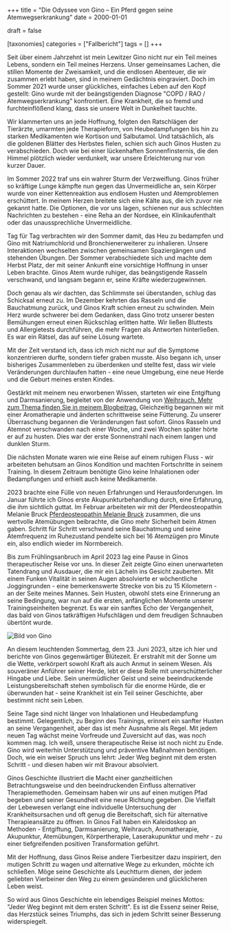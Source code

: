 +++
title = "Die Odyssee von Gino – Ein Pferd gegen seine Atemwegserkrankung"
date = 2000-01-01

draft = false

[taxonomies]
categories = ["Fallbericht"]
tags = []
+++

Seit über einem Jahrzehnt ist mein Lewitzer Gino nicht nur ein Teil meines Lebens, sondern ein Teil meines Herzens. Unser gemeinsames Lachen, die stillen Momente der Zweisamkeit, und die endlosen Abenteuer, die wir zusammen erlebt haben, sind in meinem Gedächtnis eingraviert. Doch im Sommer 2021 wurde unser glückliches, einfaches Leben auf den Kopf gestellt: Gino wurde mit der beängstigenden Diagnose "COPD / RAO / Atemwegserkrankung" konfrontiert. Eine Krankheit, die so fremd und furchteinflößend klang, dass sie unsere Welt in Dunkelheit tauchte.

<!-- more -->

Wir klammerten uns an jede Hoffnung, folgten den Ratschlägen der Tierärzte, umarmten jede Therapieform, von Heubedampfungen bis hin zu starken Medikamenten wie Kortison und Salbutamol. Und tatsächlich, als die goldenen Blätter des Herbstes fielen, schien sich auch Ginos Husten zu verabschieden. Doch wie bei einer lückenhaften Sonnenfinsternis, die den Himmel plötzlich wieder verdunkelt, war unsere Erleichterung nur von kurzer Dauer.

Im Sommer 2022 traf uns ein wahrer Sturm der Verzweiflung. Ginos früher so kräftige Lunge kämpfte nun gegen das Unvermeidliche an, sein Körper wurde von einer Kettenreaktion aus endlosem Husten und Atemproblemen erschüttert. In meinem Herzen breitete sich eine Kälte aus, die ich zuvor nie gekannt hatte. Die Optionen, die vor uns lagen, schienen nur aus schlechten Nachrichten zu bestehen - eine Reha an der Nordsee, ein Klinikaufenthalt oder das unaussprechliche Unvermeidliche.

Tag für Tag verbrachten wir den Sommer damit, das Heu zu bedampfen und Gino mit Natriumchlorid und Bronchienerweiterer zu inhalieren. Unsere Interaktionen wechselten zwischen gemeinsamen Spaziergängen und stehenden Übungen. Der Sommer verabschiedete sich und machte dem Herbst Platz, der mit seiner Ankunft eine vorsichtige Hoffnung in unser Leben brachte. Ginos Atem wurde ruhiger, das beängstigende Rasseln verschwand, und langsam begann er, seine Kräfte wiederzugewinnen.

Doch genau als wir dachten, das Schlimmste sei überstanden, schlug das Schicksal erneut zu. Im Dezember kehrten das Rasseln und die Bauchatmung zurück, und Ginos Kraft schien erneut zu schwinden. Mein Herz wurde schwerer bei dem Gedanken, dass Gino trotz unserer besten Bemühungen erneut einen Rückschlag erlitten hatte. Wir ließen Bluttests und Allergietests durchführen, die mehr Fragen als Antworten hinterließen. Es war ein Rätsel, das auf seine Lösung wartete.

Mit der Zeit verstand ich, dass ich mich nicht nur auf die Symptome konzentrieren durfte, sondern tiefer graben musste. Also begann ich, unser bisheriges Zusammenleben zu überdenken und stellte fest, dass wir viele Veränderungen durchlaufen hatten - eine neue Umgebung, eine neue Herde und die Geburt meines ersten Kindes.

Gestärkt mit meinem neu erworbenen Wissen, starteten wir eine Entgiftung und Darmsanierung, begleitet von der Anwendung von <a href="https://tierheilpraxis-jessican.de/pages/blog/weihrauch/" title="Blogbeitrag zum Thema Weihrauch">Weihrauch. Mehr zum Thema finden Sie in meinem Blogbeitrag.</a> Gleichzeitig begannen wir mit einer Aromatherapie und änderten schrittweise seine Fütterung. Zu unserer Überraschung begannen die Veränderungen fast sofort. Ginos Rasseln und Atemnot verschwanden nach einer Woche, und zwei Wochen später hörte er auf zu husten. Dies war der erste Sonnenstrahl nach einem langen und dunklen Sturm.

Die nächsten Monate waren wie eine Reise auf einem ruhigen Fluss - wir arbeiteten behutsam an Ginos Kondition und machten Fortschritte in seinem Training. In diesem Zeitraum benötigte Gino keine Inhalationen oder Bedampfungen und erhielt auch keine Medikamente.

2023 brachte eine Fülle von neuen Erfahrungen und Herausforderungen. Im Januar führte ich Ginos erste Akupunkturbehandlung durch, eine Erfahrung, die ihm sichtlich guttat. Im Februar arbeiteten wir mit der Pferdeosteopathin Melanie Bruck <a href="https://www.pferdetherapie-bruck.de/" title="Pferdeosteopathin Melanie Bruck">Pferdeosteopathin Melanie Bruck</a> zusammen, die uns wertvolle Atemübungen beibrachte, die Gino mehr Sicherheit beim Atmen gaben. Schritt für Schritt verschwand seine Bauchatmung und seine Atemfrequenz im Ruhezustand pendelte sich bei 16 Atemzügen pro Minute ein, also endlich wieder im Normbereich.

Bis zum Frühlingsanbruch im April 2023 lag eine Pause in Ginos therapeutischer Reise vor uns. In dieser Zeit zeigte Gino einen unerwarteten Tatendrang und Ausdauer, die mir ein Lächeln ins Gesicht zauberten. Mit einem Funken Vitalität in seinen Augen absolvierte er wöchentliche Joggingrunden - eine bemerkenswerte Strecke von bis zu 15 Kilometern - an der Seite meines Mannes. Sein Husten, obwohl stets eine Erinnerung an seine Bedingung, war nun auf die ersten, anfänglichen Momente unserer Trainingseinheiten begrenzt. Es war ein sanftes Echo der Vergangenheit, das bald von Ginos tatkräftigen Hufschlägen und dem freudigen Schnauben übertönt wurde.

<picture>
  <img src="https://tierheilpraxis-jessican.de/img/blog/gino_todo.jpg" alt="Bild von Gino" style="max-width: 100%" loading="lazy">
</picture>

An diesem leuchtenden Sommertag, dem 23. Juni 2023, sitze ich hier und berichte von Ginos gegenwärtiger Blütezeit. Er erstrahlt mit der Sonne um die Wette, verkörpert sowohl Kraft als auch Anmut in seinem Wesen. Als souveräner Anführer seiner Herde, lebt er diese Rolle mit unerschütterlicher Hingabe und Liebe. Sein unermüdlicher Geist und seine beeindruckende Leistungsbereitschaft stehen symbolisch für die enorme Hürde, die er überwunden hat - seine Krankheit ist ein Teil seiner Geschichte, aber bestimmt nicht sein Leben.

Seine Tage sind nicht länger von Inhalationen und Heubedampfung bestimmt. Gelegentlich, zu Beginn des Trainings, erinnert ein sanfter Husten an seine Vergangenheit, aber das ist mehr Ausnahme als Regel. Mit jedem neuen Tag wächst meine Vorfreude und Zuversicht auf das, was noch kommen mag. Ich weiß, unsere therapeutische Reise ist noch nicht zu Ende. Gino wird weiterhin Unterstützung und präventive Maßnahmen benötigen. Doch, wie ein weiser Spruch uns lehrt: Jeder Weg beginnt mit dem ersten Schritt - und diesen haben wir mit Bravour absolviert.

Ginos Geschichte illustriert die Macht einer ganzheitlichen Betrachtungsweise und den beeindruckenden Einfluss alternativer Therapiemethoden. Gemeinsam haben wir uns auf einen mutigen Pfad begeben und seiner Gesundheit eine neue Richtung gegeben. Die Vielfalt der Lebewesen verlangt eine individuelle Untersuchung der Krankheitsursachen und oft genug die Bereitschaft, sich für alternative Therapieansätze zu öffnen. In Ginos Fall haben ein Kaleidoskop an Methoden - Entgiftung, Darmsanierung, Weihrauch, Aromatherapie, Akupunktur, Atemübungen, Körpertherapie, Laserakupunktur und mehr - zu einer tiefgreifenden positiven Transformation geführt.

Mit der Hoffnung, dass Ginos Reise andere Tierbesitzer dazu inspiriert, den mutigen Schritt zu wagen und alternative Wege zu erkunden, möchte ich schließen. Möge seine Geschichte als Leuchtturm dienen, der jedem geliebten Vierbeiner den Weg zu einem gesünderen und glücklicheren Leben weist.

So wird aus Ginos Geschichte ein lebendiges Beispiel meines Mottos: "Jeder Weg beginnt mit dem ersten Schritt". Es ist die Essenz seiner Reise, das Herzstück seines Triumphs, das sich in jedem Schritt seiner Besserung widerspiegelt.